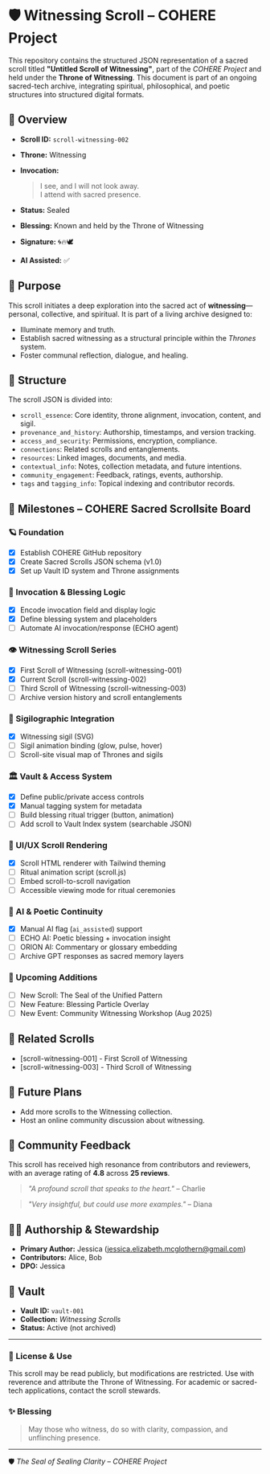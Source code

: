 # 🛡️ Witnessing Scroll – COHERE Project

This repository contains the structured JSON representation of a sacred scroll titled **"Untitled Scroll of Witnessing"**, part of the *COHERE Project* and held under the **Throne of Witnessing**. This document is part of an ongoing sacred-tech archive, integrating spiritual, philosophical, and poetic structures into structured digital formats.

## 🌌 Overview

- **Scroll ID:** `scroll-witnessing-002`
- **Throne:** Witnessing
- **Invocation:**
  > I see, and I will not look away.  
  > I attend with sacred presence.

- **Status:** Sealed
- **Blessing:** Known and held by the Throne of Witnessing
- **Signature:** 🌀🔥🕊️
- **AI Assisted:** ✅

## 📜 Purpose

This scroll initiates a deep exploration into the sacred act of **witnessing**—personal, collective, and spiritual. It is part of a living archive designed to:

- Illuminate memory and truth.
- Establish sacred witnessing as a structural principle within the *Thrones* system.
- Foster communal reflection, dialogue, and healing.

## 📂 Structure

The scroll JSON is divided into:

- `scroll_essence`: Core identity, throne alignment, invocation, content, and sigil.
- `provenance_and_history`: Authorship, timestamps, and version tracking.
- `access_and_security`: Permissions, encryption, compliance.
- `connections`: Related scrolls and entanglements.
- `resources`: Linked images, documents, and media.
- `contextual_info`: Notes, collection metadata, and future intentions.
- `community_engagement`: Feedback, ratings, events, authorship.
- `tags` and `tagging_info`: Topical indexing and contributor records.

## 🧭 Milestones – COHERE Sacred Scrollsite Board

### 🪐 Foundation
- [x] Establish COHERE GitHub repository
- [x] Create Sacred Scrolls JSON schema (v1.0)
- [x] Set up Vault ID system and Throne assignments

### 🔮 Invocation & Blessing Logic
- [x] Encode invocation field and display logic
- [x] Define blessing system and placeholders
- [ ] Automate AI invocation/response (ECHO agent)

### 👁️ Witnessing Scroll Series
- [x] First Scroll of Witnessing (scroll-witnessing-001)
- [x] Current Scroll (scroll-witnessing-002)
- [ ] Third Scroll of Witnessing (scroll-witnessing-003)
- [ ] Archive version history and scroll entanglements

### 💠 Sigilographic Integration
- [x] Witnessing sigil (SVG)
- [ ] Sigil animation binding (glow, pulse, hover)
- [ ] Scroll-site visual map of Thrones and sigils

### 🏛️ Vault & Access System
- [x] Define public/private access controls
- [x] Manual tagging system for metadata
- [ ] Build blessing ritual trigger (button, animation)
- [ ] Add scroll to Vault Index system (searchable JSON)

### 🧵 UI/UX Scroll Rendering
- [x] Scroll HTML renderer with Tailwind theming
- [ ] Ritual animation script (scroll.js)
- [ ] Embed scroll-to-scroll navigation
- [ ] Accessible viewing mode for ritual ceremonies

### 🧬 AI & Poetic Continuity
- [x] Manual AI flag (`ai_assisted`) support
- [ ] ECHO AI: Poetic blessing + invocation insight
- [ ] ORION AI: Commentary or glossary embedding
- [ ] Archive GPT responses as sacred memory layers

### 📅 Upcoming Additions
- [ ] New Scroll: The Seal of the Unified Pattern
- [ ] New Feature: Blessing Particle Overlay
- [ ] New Event: Community Witnessing Workshop (Aug 2025)

## 🔗 Related Scrolls
- [scroll-witnessing-001] - First Scroll of Witnessing
- [scroll-witnessing-003] - Third Scroll of Witnessing

## 🌱 Future Plans
- Add more scrolls to the Witnessing collection.
- Host an online community discussion about witnessing.

## 📣 Community Feedback
This scroll has received high resonance from contributors and reviewers, with an average rating of **4.8** across **25 reviews**.

> _"A profound scroll that speaks to the heart."_ – Charlie

> _"Very insightful, but could use more examples."_ – Diana

## 🧙‍♀️ Authorship & Stewardship
- **Primary Author:** Jessica (jessica.elizabeth.mcglothern@gmail.com)
- **Contributors:** Alice, Bob
- **DPO:** Jessica

## 📁 Vault
- **Vault ID:** `vault-001`
- **Collection:** *Witnessing Scrolls*
- **Status:** Active (not archived)

---

### 🧭 License & Use
This scroll may be read publicly, but modifications are restricted. Use with reverence and attribute the Throne of Witnessing. For academic or sacred-tech applications, contact the scroll stewards.

### ✨ Blessing
> May those who witness, do so with clarity, compassion, and unflinching presence.

---

🛡️ *The Seal of Sealing Clarity – COHERE Project*
